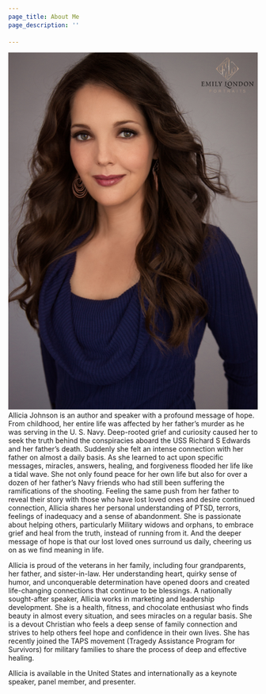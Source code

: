 ```yaml
---
page_title: About Me
page_description: ''

---
```

![](/uploads/Allicia-Johnson-Portrait-18-Edit-Web-Size-1400px-1.png)Allicia Johnson is an author and speaker with a profound message of hope. From childhood, her entire life was affected by her father’s murder as he was serving in the U. S. Navy. Deep-rooted grief and curiosity caused her to seek the truth behind the conspiracies aboard the USS Richard S Edwards and her father’s death. Suddenly she felt an intense connection with her father on almost a daily basis. As she learned to act upon specific messages, miracles, answers, healing, and forgiveness flooded her life like a tidal wave. She not only found peace for her own life but also for over a dozen of her father’s Navy friends who had still been suffering the ramifications of the shooting. Feeling the same push from her father to reveal their story with those who have lost loved ones and desire continued connection, Allicia shares her personal understanding of PTSD, terrors, feelings of inadequacy and a sense of abandonment. She is passionate about helping others, particularly Military widows and orphans, to embrace grief and heal from the truth, instead of running from it. And the deeper message of hope is that our lost loved ones surround us daily, cheering us on as we find meaning in life. 

Allicia is proud of the veterans in her family, including four grandparents, her father, and sister-in-law. Her understanding heart, quirky sense of humor, and unconquerable determination have opened doors and created life-changing connections that continue to be blessings. A nationally sought-after speaker, Allicia works in marketing and leadership development. She is a health, fitness, and chocolate enthusiast who finds beauty in almost every situation, and sees miracles on a regular basis. She is a devout Christian who feels a deep sense of family connection and strives to help others feel hope and confidence in their own lives. She has recently joined the TAPS movement (Tragedy Assistance Program for Survivors) for military families to share the process of deep and effective healing.

Allicia is available in the United States and internationally as a keynote speaker, panel member, and presenter.